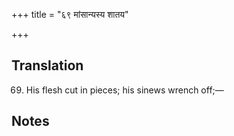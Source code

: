+++
title = "६९ मांसान्यस्य शातय"

+++
## Translation
69. His flesh cut in pieces; his sinews wrench off;—

## Notes

